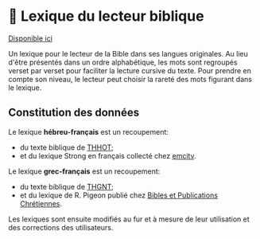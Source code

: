 # 📓 Lexique du lecteur biblique

[Disponible ici](https://lexique.ibbxl.be)

Un lexique pour le lecteur de la Bible dans ses langues originales. Au lieu d'être présentés dans un ordre alphabétique, les mots sont regroupés verset par verset pour faciliter la lecture cursive du texte. Pour prendre en compte son niveau, le lecteur peut choisir la rareté des mots figurant dans le lexique.

## Constitution des données

Le lexique **hébreu-français** est un recoupement:

- du texte biblique de [THHOT](https://github.com/STEPBible/STEPBible-Data/tree/master/Translators%20Amalgamated%20OT%2BNT);
- et du lexique Strong en français collecté chez [emcitv](https://emcitv.com/bible/strong-biblique-hebreu.html).

Le lexique **grec-français** est un recoupement:

- du texte biblique de [THGNT](https://github.com/STEPBible/STEPBible-Data/tree/master/Translators%20Amalgamated%20OT%2BNT);
- et du lexique de R. Pigeon publié chez [Bibles et Publications Chrétiennes](https://editeurbpc.com).

Les lexiques sont ensuite modifiés au fur et à mesure de leur utilisation et des corrections des utilisateurs.
